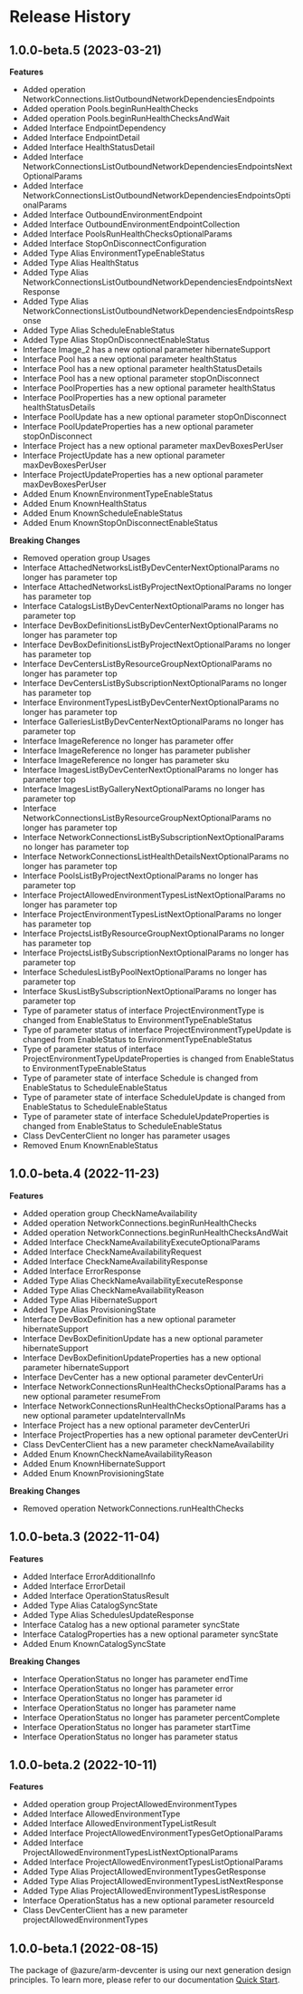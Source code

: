 # Release History
    
## 1.0.0-beta.5 (2023-03-21)
    
**Features**

  - Added operation NetworkConnections.listOutboundNetworkDependenciesEndpoints
  - Added operation Pools.beginRunHealthChecks
  - Added operation Pools.beginRunHealthChecksAndWait
  - Added Interface EndpointDependency
  - Added Interface EndpointDetail
  - Added Interface HealthStatusDetail
  - Added Interface NetworkConnectionsListOutboundNetworkDependenciesEndpointsNextOptionalParams
  - Added Interface NetworkConnectionsListOutboundNetworkDependenciesEndpointsOptionalParams
  - Added Interface OutboundEnvironmentEndpoint
  - Added Interface OutboundEnvironmentEndpointCollection
  - Added Interface PoolsRunHealthChecksOptionalParams
  - Added Interface StopOnDisconnectConfiguration
  - Added Type Alias EnvironmentTypeEnableStatus
  - Added Type Alias HealthStatus
  - Added Type Alias NetworkConnectionsListOutboundNetworkDependenciesEndpointsNextResponse
  - Added Type Alias NetworkConnectionsListOutboundNetworkDependenciesEndpointsResponse
  - Added Type Alias ScheduleEnableStatus
  - Added Type Alias StopOnDisconnectEnableStatus
  - Interface Image_2 has a new optional parameter hibernateSupport
  - Interface Pool has a new optional parameter healthStatus
  - Interface Pool has a new optional parameter healthStatusDetails
  - Interface Pool has a new optional parameter stopOnDisconnect
  - Interface PoolProperties has a new optional parameter healthStatus
  - Interface PoolProperties has a new optional parameter healthStatusDetails
  - Interface PoolUpdate has a new optional parameter stopOnDisconnect
  - Interface PoolUpdateProperties has a new optional parameter stopOnDisconnect
  - Interface Project has a new optional parameter maxDevBoxesPerUser
  - Interface ProjectUpdate has a new optional parameter maxDevBoxesPerUser
  - Interface ProjectUpdateProperties has a new optional parameter maxDevBoxesPerUser
  - Added Enum KnownEnvironmentTypeEnableStatus
  - Added Enum KnownHealthStatus
  - Added Enum KnownScheduleEnableStatus
  - Added Enum KnownStopOnDisconnectEnableStatus

**Breaking Changes**

  - Removed operation group Usages
  - Interface AttachedNetworksListByDevCenterNextOptionalParams no longer has parameter top
  - Interface AttachedNetworksListByProjectNextOptionalParams no longer has parameter top
  - Interface CatalogsListByDevCenterNextOptionalParams no longer has parameter top
  - Interface DevBoxDefinitionsListByDevCenterNextOptionalParams no longer has parameter top
  - Interface DevBoxDefinitionsListByProjectNextOptionalParams no longer has parameter top
  - Interface DevCentersListByResourceGroupNextOptionalParams no longer has parameter top
  - Interface DevCentersListBySubscriptionNextOptionalParams no longer has parameter top
  - Interface EnvironmentTypesListByDevCenterNextOptionalParams no longer has parameter top
  - Interface GalleriesListByDevCenterNextOptionalParams no longer has parameter top
  - Interface ImageReference no longer has parameter offer
  - Interface ImageReference no longer has parameter publisher
  - Interface ImageReference no longer has parameter sku
  - Interface ImagesListByDevCenterNextOptionalParams no longer has parameter top
  - Interface ImagesListByGalleryNextOptionalParams no longer has parameter top
  - Interface NetworkConnectionsListByResourceGroupNextOptionalParams no longer has parameter top
  - Interface NetworkConnectionsListBySubscriptionNextOptionalParams no longer has parameter top
  - Interface NetworkConnectionsListHealthDetailsNextOptionalParams no longer has parameter top
  - Interface PoolsListByProjectNextOptionalParams no longer has parameter top
  - Interface ProjectAllowedEnvironmentTypesListNextOptionalParams no longer has parameter top
  - Interface ProjectEnvironmentTypesListNextOptionalParams no longer has parameter top
  - Interface ProjectsListByResourceGroupNextOptionalParams no longer has parameter top
  - Interface ProjectsListBySubscriptionNextOptionalParams no longer has parameter top
  - Interface SchedulesListByPoolNextOptionalParams no longer has parameter top
  - Interface SkusListBySubscriptionNextOptionalParams no longer has parameter top
  - Type of parameter status of interface ProjectEnvironmentType is changed from EnableStatus to EnvironmentTypeEnableStatus
  - Type of parameter status of interface ProjectEnvironmentTypeUpdate is changed from EnableStatus to EnvironmentTypeEnableStatus
  - Type of parameter status of interface ProjectEnvironmentTypeUpdateProperties is changed from EnableStatus to EnvironmentTypeEnableStatus
  - Type of parameter state of interface Schedule is changed from EnableStatus to ScheduleEnableStatus
  - Type of parameter state of interface ScheduleUpdate is changed from EnableStatus to ScheduleEnableStatus
  - Type of parameter state of interface ScheduleUpdateProperties is changed from EnableStatus to ScheduleEnableStatus
  - Class DevCenterClient no longer has parameter usages
  - Removed Enum KnownEnableStatus
    
    
## 1.0.0-beta.4 (2022-11-23)
    
**Features**

  - Added operation group CheckNameAvailability
  - Added operation NetworkConnections.beginRunHealthChecks
  - Added operation NetworkConnections.beginRunHealthChecksAndWait
  - Added Interface CheckNameAvailabilityExecuteOptionalParams
  - Added Interface CheckNameAvailabilityRequest
  - Added Interface CheckNameAvailabilityResponse
  - Added Interface ErrorResponse
  - Added Type Alias CheckNameAvailabilityExecuteResponse
  - Added Type Alias CheckNameAvailabilityReason
  - Added Type Alias HibernateSupport
  - Added Type Alias ProvisioningState
  - Interface DevBoxDefinition has a new optional parameter hibernateSupport
  - Interface DevBoxDefinitionUpdate has a new optional parameter hibernateSupport
  - Interface DevBoxDefinitionUpdateProperties has a new optional parameter hibernateSupport
  - Interface DevCenter has a new optional parameter devCenterUri
  - Interface NetworkConnectionsRunHealthChecksOptionalParams has a new optional parameter resumeFrom
  - Interface NetworkConnectionsRunHealthChecksOptionalParams has a new optional parameter updateIntervalInMs
  - Interface Project has a new optional parameter devCenterUri
  - Interface ProjectProperties has a new optional parameter devCenterUri
  - Class DevCenterClient has a new parameter checkNameAvailability
  - Added Enum KnownCheckNameAvailabilityReason
  - Added Enum KnownHibernateSupport
  - Added Enum KnownProvisioningState

**Breaking Changes**

  - Removed operation NetworkConnections.runHealthChecks
    
    
## 1.0.0-beta.3 (2022-11-04)
    
**Features**

  - Added Interface ErrorAdditionalInfo
  - Added Interface ErrorDetail
  - Added Interface OperationStatusResult
  - Added Type Alias CatalogSyncState
  - Added Type Alias SchedulesUpdateResponse
  - Interface Catalog has a new optional parameter syncState
  - Interface CatalogProperties has a new optional parameter syncState
  - Added Enum KnownCatalogSyncState

**Breaking Changes**

  - Interface OperationStatus no longer has parameter endTime
  - Interface OperationStatus no longer has parameter error
  - Interface OperationStatus no longer has parameter id
  - Interface OperationStatus no longer has parameter name
  - Interface OperationStatus no longer has parameter percentComplete
  - Interface OperationStatus no longer has parameter startTime
  - Interface OperationStatus no longer has parameter status
    
    
## 1.0.0-beta.2 (2022-10-11)
    
**Features**

  - Added operation group ProjectAllowedEnvironmentTypes
  - Added Interface AllowedEnvironmentType
  - Added Interface AllowedEnvironmentTypeListResult
  - Added Interface ProjectAllowedEnvironmentTypesGetOptionalParams
  - Added Interface ProjectAllowedEnvironmentTypesListNextOptionalParams
  - Added Interface ProjectAllowedEnvironmentTypesListOptionalParams
  - Added Type Alias ProjectAllowedEnvironmentTypesGetResponse
  - Added Type Alias ProjectAllowedEnvironmentTypesListNextResponse
  - Added Type Alias ProjectAllowedEnvironmentTypesListResponse
  - Interface OperationStatus has a new optional parameter resourceId
  - Class DevCenterClient has a new parameter projectAllowedEnvironmentTypes
    
    
## 1.0.0-beta.1 (2022-08-15)

The package of @azure/arm-devcenter is using our next generation design principles. To learn more, please refer to our documentation [Quick Start](https://aka.ms/js-track2-quickstart).
